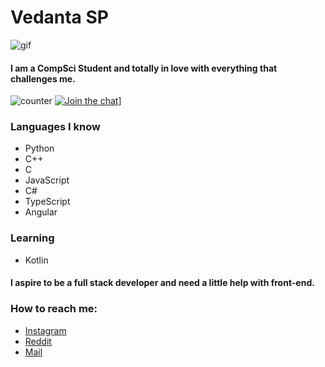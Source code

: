 # Vedanta SP

![gif](https://media3.giphy.com/media/SpoZWVAYlMCMGcLfqU/200w.webp?cid=ecf05e478olqkw6c9dxiy0u517iaew0ta82zrbol8ij3fzd4&rid=200w.webp)

#### I am a CompSci Student and totally in love with everything that challenges me.
![counter](https://komarev.com/ghpvc/?username=unworld11)
[![Join the chat](https://badges.gitter.im/Join%20Chat.svg)](https://gitter.im/unworld11)]

### Languages I know
* Python
* C++
* C
* JavaScript
* C#
* TypeScript
* Angular

### Learning 
* Kotlin

#### I aspire to be a full stack developer and need a little help with front-end.

### How to reach me:
* [Instagram](https://www.instagram.com/headfullofbullets/)
* [Reddit](https://www.reddit.com/user/Vedanta11)
* [Mail](vedant.vasu1111@gmail.com)


